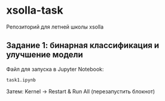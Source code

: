 # xsolla-task
Репозиторий для летней школы xsolla

## Задание 1: бинарная классификация и улучшение модели
Файл для запуска в Jupyter Notebook:
```sh
task1.ipynb
```
Затем: Kernel -> Restart & Run All (перезапустить блокнот)
